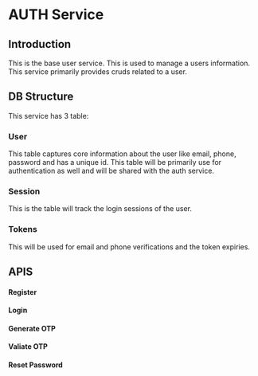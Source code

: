 # AUTH Service

## Introduction

This is the base user service. This is used to manage a users information. This service primarily provides cruds related to a user. 

## DB Structure

This service has 3 table:
### User
This table captures core information about the user like email, phone, password and has a unique id. This table will be primarily use for authentication as well and will be shared with the auth service.

### Session
This is the table will track the login sessions of the user. 

### Tokens
This will be used for email and phone verifications and the token expiries. 

## APIS

#### Register

#### Login

#### Generate OTP

#### Valiate OTP

#### Reset Password
